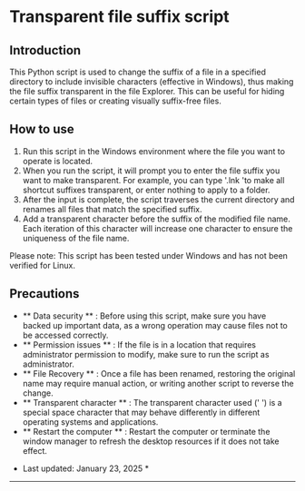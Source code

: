# Transparent file suffix script

## Introduction

This Python script is used to change the suffix of a file in a specified directory to include invisible characters (effective in Windows), thus making the file suffix transparent in the file Explorer. This can be useful for hiding certain types of files or creating visually suffix-free files.

## How to use

1. Run this script in the Windows environment where the file you want to operate is located.
2. When you run the script, it will prompt you to enter the file suffix you want to make transparent. For example, you can type '.lnk 'to make all shortcut suffixes transparent, or enter nothing to apply to a folder.
3. After the input is complete, the script traverses the current directory and renames all files that match the specified suffix.
4. Add a transparent character before the suffix of the modified file name. Each iteration of this character will increase one character to ensure the uniqueness of the file name.

Please note: This script has been tested under Windows and has not been verified for Linux.

## Precautions

- ** Data security ** : Before using this script, make sure you have backed up important data, as a wrong operation may cause files not to be accessed correctly.
- ** Permission issues ** : If the file is in a location that requires administrator permission to modify, make sure to run the script as administrator.
- ** File Recovery ** : Once a file has been renamed, restoring the original name may require manual action, or writing another script to reverse the change.
- ** Transparent character ** : The transparent character used (' ') is a special space character that may behave differently in different operating systems and applications.
- ** Restart the computer ** : Restart the computer or terminate the window manager to refresh the desktop resources if it does not take effect.

* Last updated: January 23, 2025 *

---
